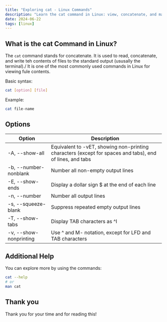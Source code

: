 ```yaml
---
title: "Exploring cat - Linux Commands"
description: "Learn the cat command in Linux: view, concatenate, and manipulate file contents efficiently with cat. Explore options and basic syntax here."
date: 2024-06-22
tags: [linux]
---
```


## What is the cat Command in Linux?

The `cat` command stands for concatenate. It is used to read, concatenate, and write teh contents of files to the standard output (ususally the terminal)./ It is one of the most commonly used commands in Linux for viewing fule contents.

Basic syntax:

```bash
cat [option] [file]
```

Example:

```bash
cat file-name
```

## Options

| Option                 | Description                                                                                              |
| ---------------------- | -------------------------------------------------------------------------------------------------------- |
| -A, --show-all         | Equivalent to -vET, showing non-printing characters (except for spaces and tabs), end of lines, and tabs |
| -b, --number-nonblank  | Number all non-empty output lines                                                                        |
| -E, --show-ends        | Display a dollar sign $ at the end of each line                                                          |
| -n, --number           | Number all output lines                                                                                  |
| -s, --squeeze-blank    | Suppress repeated empty output lines                                                                     |
| -T, --show-tabs        | Display TAB characters as ^I                                                                             |
| -v, --show-nonprinting | Use ^ and M- notation, except for LFD and TAB characters                                                 |

## Additional Help

You can explore more by using the commands:

```bash
cat --help
# or
man cat
```

## Thank you

Thank you for your time and for reading this!

